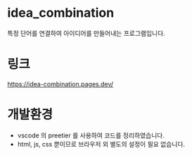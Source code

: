 # idea_combination

특정 단어를 연결하여 아이디어를 만들어내는 프로그램입니다.

# 링크

https://idea-combination.pages.dev/

# 개발환경
- vscode 의 preetier 를 사용하여 코드를 정리하였습니다.
- html, js, css 뿐이므로 브라우저 외 별도의 설정이 필요 없습니다.
